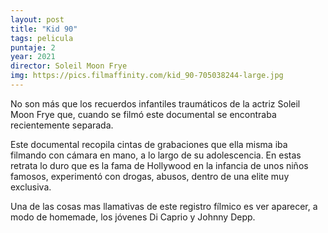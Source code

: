 ```yaml
---
layout: post
title: "Kid 90"
tags: pelicula
puntaje: 2
year: 2021
director: Soleil Moon Frye
img: https://pics.filmaffinity.com/kid_90-705038244-large.jpg
---
```


No son más que los recuerdos infantiles traumáticos de la actriz Soleil Moon Frye que, cuando se filmó este documental se encontraba recientemente separada.

Este documental recopila cintas de grabaciones que ella misma iba filmando con cámara en mano, a lo largo de su adolescencia. En estas retrata lo duro que es la fama de Hollywood en la infancia de unos niños famosos, experimentó con drogas, abusos, dentro de una elite muy exclusiva.

Una de las cosas mas llamativas de este registro fílmico es ver aparecer, a modo de homemade, los jóvenes Di Caprio y Johnny Depp.
